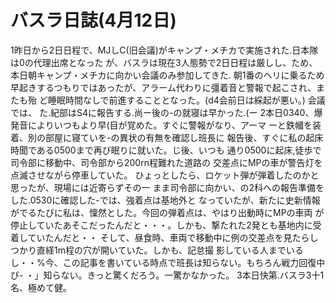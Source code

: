 # バスラ日誌(4月12日)

1昨日から2日日程で、MJしC(旧会議)がキャンプ・メチカで実施された.日本隊は0の代理出席となった
が、バスラは現在3人態勢で2日日程は厳しし、ため、本日朝キャンプ・メチカに向かい会議のみ参加してきた.
朝1番のヘリに乗るため早起きするつもりではあったが、アラーム代わりに彊着音と警報で起こされ、またも殆
ど睡眠時間なしで前進することとなった。(d4会前日は綵起が悪い。)
会議では、
た.紀部はS4に報告する.尚ー後の-の就寝は早かった.(ー
2本日0340、爆発音によりいつもより早(目が覚めた。すぐに警報がなり、アーマ
ーと鉄幗を装着、別の部屋に寝ていを-の異状の有無を確認し班長に
報告後、すぐに私の起床時聞である0500まで再び眠りに就いた。じ後、いつも
通り0500に起床,徒歩で司令部に移動中、司令部から200rn程難れた道路の
交差点にMPの車が警告灯を点滅させながら停車していた。
ひょっとしたら、ロケット弾が弾着したのかと思ったが、現場には近寄らずその一
まま司令部に向かい、の2科への報告準備をした.0530に確認した-では、強着点は基地外と
なっていたが、新たに史新情報がでるたびに私は、懍然とした。今回の弾着点は、やはり出動時にMPの車両
が停止していたあそこだったんだと・・・。しかも、撃たれた2発とも基地内に受着していたんだと・・
そして、昼食時、車両で移動中に例の交差点を見たらしつかり直経1m程の穴が開いていた。しかも、記怠撮
影している人までいるし・・%今、この記事を書いている時点で班長は知らない。もちろん戦力回復中び-
・」知らない。きっと驚くだろう。一驚かなかった。
3本日快第.バスラ3十1名、極めて健。
